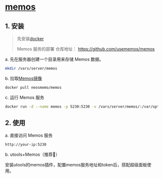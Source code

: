 # [memos](https://github.com/usememos/memos)

## 1. 安装
>
> 先安装[docker](https://docs.docker.com/engine/install/ubuntu/)
>
> Memos 服务的部署
>仓库地址： <https://github.com/usememos/memos>

a. 先在服务器创建一个目录用来存储 Memos 数据。

```bash
mkdir /vars/server/memos
```

b. 拉取[Memos镜像](https://hub.docker.com/r/neosmemo/memos)

```bash
docker pull neosmemo/memos
```

c. 运行 Memos 服务

```bash
docker run -d --name memos -p 5230:5230 -v /vars/server/memos/:/var/opt/memos neosmemo/memos:latest
```

## 2. 使用

a. 直接访问 Memos 服务

```bash
http://your-ip:5230
```

b. utools+Memos（推荐🌟）

安装utools的memos插件，配置memos服务地址和token后，搭配超级面板使用。

